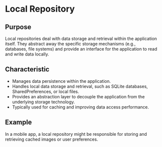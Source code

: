 # Local Repository

## Purpose
Local repositories deal with data storage and retrieval within the application itself. They abstract away the specific storage mechanisms (e.g., databases, file systems) and provide an interface for the application to read and write data locally.

## Characteristic
- Manages data persistence within the application.
- Handles local data storage and retrieval, such as SQLite databases, SharedPreferences, or local files.
- Provides an abstraction layer to decouple the application from the underlying storage technology.
- Typically used for caching and improving data access performance.

## Example
In a mobile app, a local repository might be responsible for storing and retrieving cached images or user preferences.

